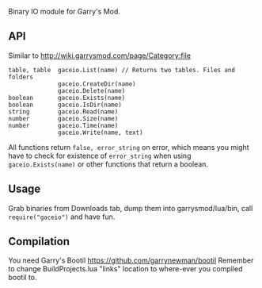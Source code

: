 Binary IO module for Garry's Mod.

## API
Similar to http://wiki.garrysmod.com/page/Category:file
```
table, table  gaceio.List(name) // Returns two tables. Files and folders
              gaceio.CreateDir(name)
              gaceio.Delete(name)
boolean       gaceio.Exists(name)
boolean       gaceio.IsDir(name)
string        gaceio.Read(name)
number        gaceio.Size(name)
number        gaceio.Time(name)
              gaceio.Write(name, text)
```
All functions return ```false, error_string``` on error, which means you might have to check for existence of ```error_string``` when using ```gaceio.Exists(name)``` or other functions that return a boolean.

## Usage
Grab binaries from Downloads tab, dump them into garrysmod/lua/bin, call ```require("gaceio")``` and have fun.

## Compilation
You need Garry's Bootil https://github.com/garrynewman/bootil
Remember to change BuildProjects.lua "links" location to where-ever you compiled bootil to.
